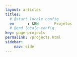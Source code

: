 ```yaml
---
layout: articles
titles:
  # @start locale config
  en      : &EN       Projetos
  # @end locale config
key: page-projects
permalink: /projects.html
sidebar:
    nav: side
---
```


